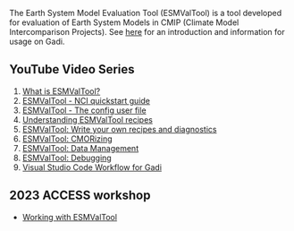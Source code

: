 The Earth System Model Evaluation Tool (ESMValTool) is a tool developed for evaluation of Earth System Models in CMIP (Climate Model Intercomparison Projects). See <a href="\model_evaluation\model_evaluation_on_gadi\model_evaluation_on_gadi_esmvaltool.md">here</a> for an introduction and information for usage on Gadi. 

## YouTube Video Series
1. <a href="https://www.youtube.com/watch?v=YSs6A0H1MwE&list=PLFjfi2xLaFpJp59LvDc1upQsj_xzFlFLc&index=1" target="_blank">What is ESMValTool?</a>
2. <a href="https://www.youtube.com/watch?v=LSOzl6_CNy8&list=PLFjfi2xLaFpJp59LvDc1upQsj_xzFlFLc&index=2" target="_blank">ESMValTool - NCI quickstart guide</a>
3. <a href="https://www.youtube.com/watch?v=etOW9nZZAeE&list=PLFjfi2xLaFpJp59LvDc1upQsj_xzFlFLc&index=3" target="_blank">ESMValTool - The config user file</a>
4. <a href="https://www.youtube.com/watch?v=PvHXr6z3VRU&list=PLFjfi2xLaFpJp59LvDc1upQsj_xzFlFLc&index=4" target="_blank">Understanding ESMValTool recipes</a>
5. <a href="https://www.youtube.com/watch?v=2ml231NGnq8&list=PLFjfi2xLaFpJp59LvDc1upQsj_xzFlFLc&index=5" target="_blank">ESMValTool: Write your own recipes and diagnostics</a>
6. <a href="https://www.youtube.com/watch?v=NPIJWpLqGjs&list=PLFjfi2xLaFpJp59LvDc1upQsj_xzFlFLc&index=6" target="_blank">ESMValTool: CMORizing</a>
7. <a href="https://www.youtube.com/watch?v=efvzi7dUYmk&list=PLFjfi2xLaFpJp59LvDc1upQsj_xzFlFLc&index=7" target="_blank">ESMValTool: Data Management</a>
8. <a href="https://www.youtube.com/watch?v=SuQ30YNQ6Cw&list=PLFjfi2xLaFpJp59LvDc1upQsj_xzFlFLc&index=8" target="_blank">ESMValTool: Debugging</a>
9. <a href="https://www.youtube.com/watch?v=fSxirzDR3iw&list=PLFjfi2xLaFpJp59LvDc1upQsj_xzFlFLc&index=9" target="_blank">Visual Studio Code Workflow for Gadi</a>

## 2023 ACCESS workshop
 - <a href="https://github.com/ACCESS-NRI/workshop-training-2023/blob/main/esmvaltool/ESMValTool_training_VDI.md" target="_blank">Working with ESMValTool</a>